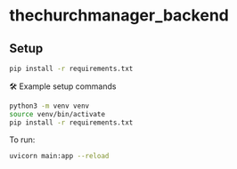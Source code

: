 # thechurchmanager_backend

## Setup

```bash
pip install -r requirements.txt
```

🛠 Example setup commands
```bash
python3 -m venv venv
source venv/bin/activate
pip install -r requirements.txt
```

To run:

```bash
uvicorn main:app --reload
```
